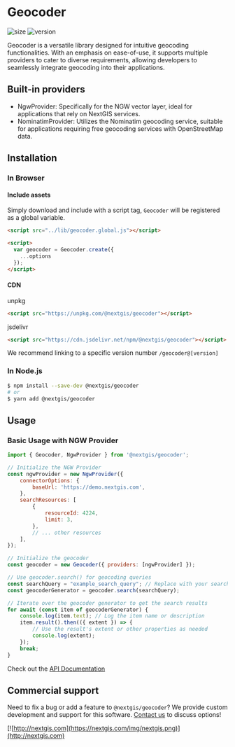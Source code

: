 # Geocoder

![size](https://img.shields.io/bundlephobia/minzip/@nextgis/geocoder) ![version](https://img.shields.io/npm/v/@nextgis/geocoder)

Geocoder is a versatile library designed for intuitive geocoding functionalities.
With an emphasis on ease-of-use, it supports multiple providers to cater to diverse requirements, allowing developers to seamlessly integrate geocoding into their applications.

## Built-in providers

- NgwProvider: Specifically for the NGW vector layer, ideal for applications that rely on NextGIS services.
- NominatimProvider: Utilizes the Nominatim geocoding service, suitable for applications requiring free geocoding services with OpenStreetMap data.

## Installation

### In Browser

#### Include assets

Simply download and include with a script tag, `Geocoder` will be registered as a global variable.

```html
<script src="../lib/geocoder.global.js"></script>

<script>
  var geocoder = Geocoder.create({
    ...options
  });
</script>
```

#### CDN

unpkg

```html
<script src="https://unpkg.com/@nextgis/geocoder"></script>
```

jsdelivr

```html
<script src="https://cdn.jsdelivr.net/npm/@nextgis/geocoder"></script>
```

We recommend linking to a specific version number `/geocoder@[version]`

### In Node.js

```bash
$ npm install --save-dev @nextgis/geocoder
# or
$ yarn add @nextgis/geocoder
```

## Usage

### Basic Usage with NGW Provider

```javascript
import { Geocoder, NgwProvider } from '@nextgis/geocoder';

// Initialize the NGW Provider
const ngwProvider = new NgwProvider({
    connectorOptions: {
        baseUrl: 'https://demo.nextgis.com',
    },
    searchResources: [
        {
            resourceId: 4224,
            limit: 3,
        },
        // ... other resources
    ],
});

// Initialize the geocoder
const geocoder = new Geocoder({ providers: [ngwProvider] });

// Use geocoder.search() for geocoding queries
const searchQuery = "example_search_query"; // Replace with your search term
const geocoderGenerator = geocoder.search(searchQuery);

// Iterate over the geocoder generator to get the search results
for await (const item of geocoderGenerator) {
    console.log(item.text); // Log the item name or description
    item.result().then(({ extent }) => {
        // Use the result's extent or other properties as needed
        console.log(extent);
    });
    break;
}
```

Check out the [API Documentation](https://code-api.nextgis.com/modules/geocoder.html)

## Commercial support

Need to fix a bug or add a feature to `@nextgis/geocoder`? We provide custom development and support for this software. [Contact us](http://nextgis.com/contact/) to discuss options!

[![http://nextgis.com](https://nextgis.com/img/nextgis.png)](http://nextgis.com)
